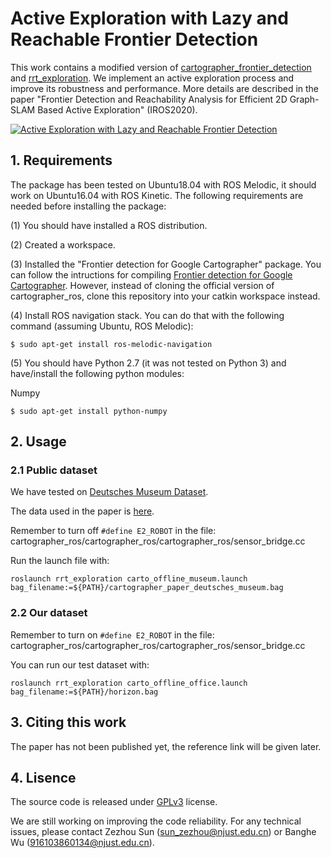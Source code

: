 # Active Exploration with Lazy and Reachable Frontier Detection

This work contains a modified version of [cartographer_frontier_detection](https://github.com/larics/cartographer_frontier_detection) and [rrt_exploration](https://github.com/hasauino/rrt_exploration). We implement an active exploration process and improve its robustness and performance. More details are described in the paper "Frontier Detection and Reachability Analysis for Efficient 2D Graph-SLAM Based Active Exploration" (IROS2020).

[![Active Exploration with Lazy and Reachable Frontier Detection](https://res.cloudinary.com/marcomontalbano/image/upload/v1595410567/video_to_markdown/images/youtube--o2mwIeMHkOo-c05b58ac6eb4c4700831b2b3070cd403.jpg)](https://www.youtube.com/watch?v=o2mwIeMHkOo&t=49s "Active Exploration with Lazy and Reachable Frontier Detection")

## 1. Requirements

The package has been tested on Ubuntu18.04 with ROS Melodic, it should work on Ubuntu16.04 with ROS Kinetic. The following requirements are needed before installing the package:

(1) You should have installed a ROS distribution.

(2) Created a workspace.

(3) Installed the "Frontier detection for Google Cartographer" package. You can follow the intructions for compiling [Frontier detection for Google Cartographer](https://github.com/larics/cartographer_frontier_detection). However, instead of cloning the official version of cartographer_ros, clone this repository into your catkin workspace instead.

(4) Install ROS navigation stack. You can do that with the following command (assuming Ubuntu, ROS Melodic):

`$ sudo apt-get install ros-melodic-navigation`

(5) You should have Python 2.7 (it was not tested on Python 3) and have/install the following python modules:

Numpy

`$ sudo apt-get install python-numpy`

## 2. Usage

### 2.1 Public dataset

We have tested on [Deutsches Museum Dataset](https://google-cartographer-ros.readthedocs.io/en/latest/data.html). 

The data used in the paper is [here](https://storage.googleapis.com/cartographer-public-data/bags/backpack_2d/cartographer_paper_deutsches_museum.bag).

Remember to turn off `#define E2_ROBOT` in the file: cartographer_ros/cartographer_ros/cartographer_ros/sensor_bridge.cc

Run the launch file with:

`roslaunch rrt_exploration carto_offline_museum.launch bag_filename:=${PATH}/cartographer_paper_deutsches_museum.bag`

### 2.2 Our dataset

Remember to turn on `#define E2_ROBOT` in the file: cartographer_ros/cartographer_ros/cartographer_ros/sensor_bridge.cc

You can run our test dataset with:

`roslaunch rrt_exploration carto_offline_office.launch bag_filename:=${PATH}/horizon.bag`

## 3. Citing this work

The paper has not been published yet, the reference link will be given later.

## 4. Lisence

The source code is released under [GPLv3](http://www.gnu.org/licenses/) license.

We are still working on improving the code reliability. For any technical issues, please contact Zezhou Sun (sun_zezhou@njust.edu.cn) or Banghe Wu (916103860134@njust.edu.cn).